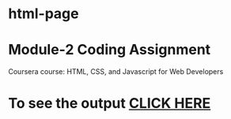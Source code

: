 # html-page
# Module-2 Coding Assignment

Coursera course: HTML, CSS, and Javascript for Web Developers

# To see the output [CLICK HERE](https://github.com/tanujadasari/html-page/blob/main/index.html)
